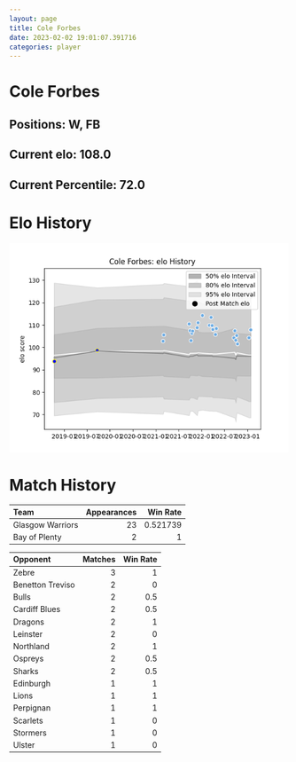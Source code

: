 ```yaml
---  
layout: page  
title: Cole Forbes  
date: 2023-02-02 19:01:07.391716  
categories: player  
---
```

# Cole Forbes

## Positions: W, FB

## Current elo: 108.0

## Current Percentile: 72.0

# Elo History


![elo history](history_ColeForbes.png)
# Match History


| Team             |   Appearances |   Win Rate |
|:-----------------|--------------:|-----------:|
| Glasgow Warriors |            23 |   0.521739 |
| Bay of Plenty    |             2 |   1        |

| Opponent         |   Matches |   Win Rate |
|:-----------------|----------:|-----------:|
| Zebre            |         3 |        1   |
| Benetton Treviso |         2 |        0   |
| Bulls            |         2 |        0.5 |
| Cardiff Blues    |         2 |        0.5 |
| Dragons          |         2 |        1   |
| Leinster         |         2 |        0   |
| Northland        |         2 |        1   |
| Ospreys          |         2 |        0.5 |
| Sharks           |         2 |        0.5 |
| Edinburgh        |         1 |        1   |
| Lions            |         1 |        1   |
| Perpignan        |         1 |        1   |
| Scarlets         |         1 |        0   |
| Stormers         |         1 |        0   |
| Ulster           |         1 |        0   |